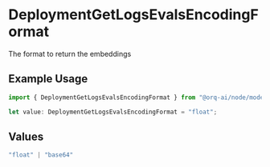 # DeploymentGetLogsEvalsEncodingFormat

The format to return the embeddings

## Example Usage

```typescript
import { DeploymentGetLogsEvalsEncodingFormat } from "@orq-ai/node/models/operations";

let value: DeploymentGetLogsEvalsEncodingFormat = "float";
```

## Values

```typescript
"float" | "base64"
```